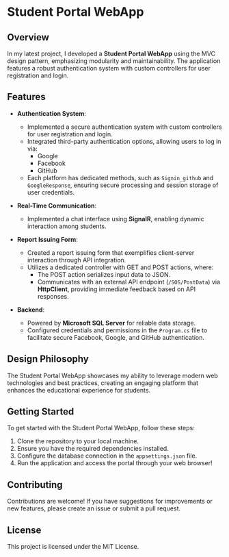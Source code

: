 # Student Portal WebApp

## Overview
In my latest project, I developed a **Student Portal WebApp** using the MVC design pattern, emphasizing modularity and maintainability. The application features a robust authentication system with custom controllers for user registration and login.

## Features
- **Authentication System**: 
  - Implemented a secure authentication system with custom controllers for user registration and login.
  - Integrated third-party authentication options, allowing users to log in via:
    - Google
    - Facebook
    - GitHub
  - Each platform has dedicated methods, such as `Signin_github` and `GoogleResponse`, ensuring secure processing and session storage of user credentials.

- **Real-Time Communication**: 
  - Implemented a chat interface using **SignalR**, enabling dynamic interaction among students.

- **Report Issuing Form**: 
  - Created a report issuing form that exemplifies client-server interaction through API integration.
  - Utilizes a dedicated controller with GET and POST actions, where:
    - The POST action serializes input data to JSON.
    - Communicates with an external API endpoint (`/SOS/PostData`) via **HttpClient**, providing immediate feedback based on API responses.

- **Backend**: 
  - Powered by **Microsoft SQL Server** for reliable data storage.
  - Configured credentials and permissions in the `Program.cs` file to facilitate secure Facebook, Google, and GitHub authentication.

## Design Philosophy
The Student Portal WebApp showcases my ability to leverage modern web technologies and best practices, creating an engaging platform that enhances the educational experience for students.

## Getting Started
To get started with the Student Portal WebApp, follow these steps:
1. Clone the repository to your local machine.
2. Ensure you have the required dependencies installed.
3. Configure the database connection in the `appsettings.json` file.
4. Run the application and access the portal through your web browser!

## Contributing
Contributions are welcome! If you have suggestions for improvements or new features, please create an issue or submit a pull request.

## License
This project is licensed under the MIT License.

